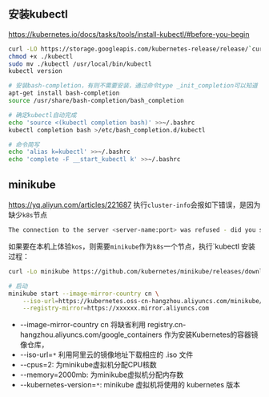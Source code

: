 ## 安装kubectl
https://kubernetes.io/docs/tasks/tools/install-kubectl/#before-you-begin
```bash
curl -LO https://storage.googleapis.com/kubernetes-release/release/`curl -s https://storage.googleapis.com/kubernetes-release/release/stable.txt`/bin/linux/amd64/kubectl
chmod +x ./kubectl
sudo mv ./kubectl /usr/local/bin/kubectl
kubectl version

# 安装bash-completion，有则不需要安装，通过命令type _init_completion可以知道
apt-get install bash-completion
source /usr/share/bash-completion/bash_completion

# 确定kubectl自动完成
echo 'source <(kubectl completion bash)' >>~/.bashrc
kubectl completion bash >/etc/bash_completion.d/kubectl

# 命令简写
echo 'alias k=kubectl' >>~/.bashrc
echo 'complete -F __start_kubectl k' >>~/.bashrc
```

## minikube
https://yq.aliyun.com/articles/221687
执行`cluster-info`会报如下错误，是因为缺少`k8s`节点
```bash
The connection to the server <server-name:port> was refused - did you specify the right host or port?
````

如果要在本机上体验`kos`，则需要`minikube`作为`k8s`一个节点，执行`kubectl 
安装过程：
```bash
curl -Lo minikube https://github.com/kubernetes/minikube/releases/download/v1.5.0/minikube-linux-amd64 && chmod +x minikube && sudo mv minikube /usr/local/bin/

# 启动
minikube start --image-mirror-country cn \
    --iso-url=https://kubernetes.oss-cn-hangzhou.aliyuncs.com/minikube/iso/minikube-v1.5.0.iso \
    --registry-mirror=https://xxxxxx.mirror.aliyuncs.com
```
- --image-mirror-country cn 将缺省利用 registry.cn-hangzhou.aliyuncs.com/google_containers 作为安装Kubernetes的容器镜像仓库，
- --iso-url=`*` 利用阿里云的镜像地址下载相应的 .iso 文件
- --cpus=2: 为minikube虚拟机分配CPU核数
- --memory=2000mb: 为minikube虚拟机分配内存数
- --kubernetes-version=`*`: minikube 虚拟机将使用的 kubernetes 版本



